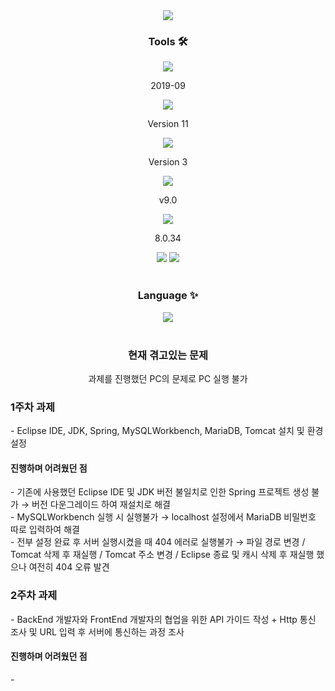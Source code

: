 <div align=center>
	<img src="https://capsule-render.vercel.app/api?type=Rounded&color=auto&height=200&section=header&text=Comento%20Project%20-%20Backend&fontSize=50" />	
</div>
<div align=center>
	<p> <h3>Tools 🛠</h3></p>
</div>
<div align=center>
  <img src="https://img.shields.io/badge/Eclipse%20IDE-2C2255?style=flat&logo=EclipseIDE&logoColor=white" /> <p>2019-09</p>
  <img src="https://img.shields.io/badge/JDK-2C2255?style=flat&logo=JDK&logoColor=white" /> <p>Version 11</p>
  <img src="https://img.shields.io/badge/Spring-6DB33F?style=flat&logo=Spring&logoColor=white" /> <p>Version 3</p>
  <img src="https://img.shields.io/badge/Tomcat-F8DC75?style=flat&logo=ApacheTomcat&logoColor=white" /> <p>v9.0</p>
  <img src="https://img.shields.io/badge/MySQL%20Workbench-05638f?style=flat&logo=MySQLWorkbench&logoColor=white" /> <p>8.0.34</p>
    	<img src="https://img.shields.io/badge/Mybatis-000000?style=flat&logo=Fluentd&logoColor=white" />
	<img src="https://img.shields.io/badge/GitHub-181717?style=flat&logo=GitHub&logoColor=white" />
</div>
<br>
<div align=center>
	<p> <h3> Language ✨</h3></p>
</div>
<div align=center>
  <img src="https://img.shields.io/badge/Java-007396?style=flat&logo=Conda-Forge&logoColor=white" />
</div>
<br>
<div align=center>
	<p><h3> 현재 겪고있는 문제</h3>
		과제를 진행했던 PC의 문제로 PC 실행 불가
</div>
<div>
	<p>
		<h3> 1주차 과제</h3>
		- Eclipse IDE, JDK, Spring, MySQLWorkbench, MariaDB, Tomcat 설치 및 환경설정<br>
		<h4> 진행하며 어려웠던 점</h4>
		- 기존에 사용했던 Eclipse IDE 및 JDK 버전 불일치로 인한 Spring 프로젝트 생성 불가 → 버전 다운그레이드 하여 재설치로 해결<br>
		- MySQLWorkbench 실행 시 실행불가 → localhost 설정에서 MariaDB 비밀번호 따로 입력하여 해결<br>
                - 전부 설정 완료 후 서버 실행시켰을 때 404 에러로 실행불가 → 파일 경로 변경 / Tomcat 삭제 후 재실행 / Tomcat 주소 변경 / Eclipse 종료 및 캐시 삭제 후 재실행 했으나 여전히 404 오류 발견<br>
	</p>
</div>
<div>
	<p>
		<h3> 2주차 과제</h3>
		- BackEnd 개발자와 FrontEnd 개발자의 협업을 위한 API 가이드 작성 + Http 통신 조사 및 URL 입력 후 서버에 통신하는 과정 조사 <br>
		<h4> 진행하며 어려웠던 점</h4>
		- 
	</p>
</div>
